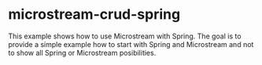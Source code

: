 # microstream-crud-spring

This example shows how to use Microstream with Spring. 
The goal is to provide a simple example how to start with Spring and Microstream and not to show all Spring or Microstream posibilities.
